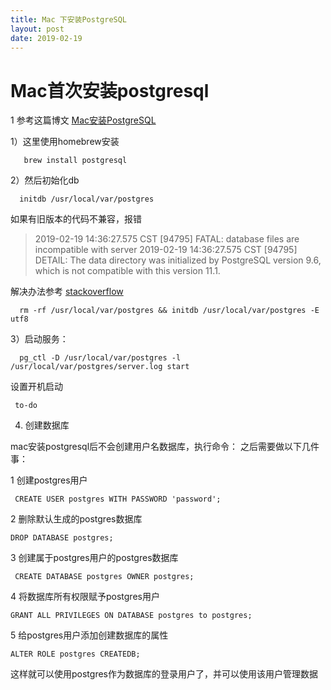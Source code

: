 ```yaml
---
title: Mac 下安装PostgreSQL
layout: post
date: 2019-02-19
---
```



# Mac首次安装postgresql

1 参考这篇博文 [Mac安装PostgreSQL](https://www.jianshu.com/p/10ced5145d39)

1）这里使用homebrew安装

```
   brew install postgresql 
```

2）然后初始化db

```
  initdb /usr/local/var/postgres
```

如果有旧版本的代码不兼容，报错
> 2019-02-19 14:36:27.575 CST [94795] FATAL:  database files are incompatible with server
2019-02-19 14:36:27.575 CST [94795] DETAIL:  The data directory was initialized by PostgreSQL version 9.6, which is not compatible with this version 11.1.

解决办法参考 [stackoverflow](https://stackoverflow.com/questions/17822974/postgres-fatal-database-files-are-incompatible-with-server)

```
  rm -rf /usr/local/var/postgres && initdb /usr/local/var/postgres -E utf8  
```

3）启动服务：

```
  pg_ctl -D /usr/local/var/postgres -l /usr/local/var/postgres/server.log start
```

设置开机启动

```
 to-do
```

4) 创建数据库

mac安装postgresql后不会创建用户名数据库，执行命令：
之后需要做以下几件事：


1 创建postgres用户

```
 CREATE USER postgres WITH PASSWORD 'password';
```


2 删除默认生成的postgres数据库

```
DROP DATABASE postgres;
```


3 创建属于postgres用户的postgres数据库

```
 CREATE DATABASE postgres OWNER postgres;
```


4 将数据库所有权限赋予postgres用户

 ```
 GRANT ALL PRIVILEGES ON DATABASE postgres to postgres;
```


5 给postgres用户添加创建数据库的属性

 ```
 ALTER ROLE postgres CREATEDB;
```


这样就可以使用postgres作为数据库的登录用户了，并可以使用该用户管理数据
